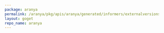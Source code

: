 ```yaml
---
package: aranya
permalink: /aranya/pkg/apis/aranya/generated/informers/externalversions
layout: goget
repo_name: aranya
---
```


